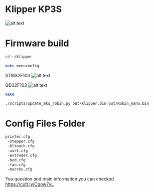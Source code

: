 # Klipper KP3S
![alt text](https://github.com/nehilo/klipper_KP3S/blob/main/klipper%20kp3s.png?raw=true)


# Firmware build

```bash
cd ~/klipper
```
```bash
make menuconfig
```

STM32F103
![alt text](https://github.com/nehilo/klipper_KP3S/blob/main/make.png?raw=true)

GD32F103
![alt text](https://github.com/nehilo/Klipper_KingRoon_KP3S/blob/main/GD32.jpg?raw=true)

```bash
make 
```

```bash
./scripts/update_mks_robin.py out/klipper.bin out/Robin_nano.bin
```

# Config Files Folder

```bash
printer.cfg
 -stepper.cfg
 -bltouch.cfg
 -uart.cfg
 -extruder.cfg
 -bed.cfg
 -fan.cfg
 -macros.cfg
```

You question and main information you can checked https://cutt.ly/Cgow7vL
